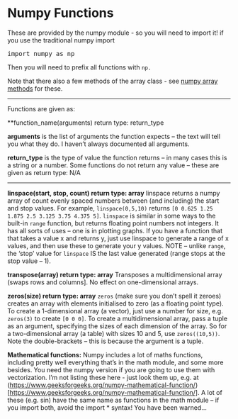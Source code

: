 Numpy Functions
=========================

These are provided by the numpy module - so you will need to import it! if you use the traditional numpy import

<pre>import numpy as np</pre>

Then you will need to prefix all functions with `np.`

Note that there also a few methods of the array class - see [numpy array methods](numpy_methods.md) for these.

------------

Functions are given as:

**function_name(arguments) return type: return_type 

**arguments** is the list of arguments the function expects – the text will tell you what they do. I haven’t always documented all arguments.

**return_type** is the type of value the function returns – in many cases this is a string or a number. Some functions do not return any value – these are given as return type: N/A

--------------------

**linspace(start, stop, count) return type: array**
linspace returns a numpy array of count evenly spaced numbers between (and including) the start and stop values. 
For example, `linspace(0,5,10)` returns `[0 0.625 1.25 1.875 2.5 3.125 3.75 4.375 5]`. `linspace` is similar in some ways to the built-in `range` function, 
but returns floating point numbers not integers. It has all sorts of uses – one is in plotting graphs. 
If you have a function that that takes a value x and returns y, just use linspace to generate a range of x values, 
and then use these to generate your y values. NOTE – unlike `range`, the ‘stop’ value for `linspace` IS the last value generated (range stops at the stop value – 1).

**transpose(array) return type: array**
Transposes a multidimensional array (swaps rows and columns]. No effect on one-dimensional arrays.

**zeros(size) return type: array**
`zeros` (make sure you don’t spell it zeroes) creates an array with elements initialised to zero (as a floating point type). 
To create a 1-dimensional array (a vector), just use a number for size, e.g. `zeros(3)` to create `[0 0 0]`.
To create a multidimensional array, pass a tuple as an argument, specifying the sizes of each dimension of the array. 
So for a two-dimensional array (a table) with sizes 10 and 5, use `zeros((10,5))`. Note the double-brackets – 
this is because the argument is a tuple.

**Mathematical functions:**
Numpy includes a lot of maths functions, including pretty well everything that’s in the math module, and some more besides. 
You need the numpy version if you are going to use them with vectorization. I’m not listing these here - 
just look them up, e.g. at (https://www.geeksforgeeks.org/numpy-mathematical-function/)[https://www.geeksforgeeks.org/numpy-mathematical-function/]. 
A lot of these (e.g. sin) have the same name as functions in the math module – if you import both, avoid the import * syntax! You have been warned…
